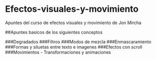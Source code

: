 # Efectos-visuales-y-movimiento
Apuntes del curso de efectos visuales y movimiento de Jon Mircha

##Apuntes basicos de los siguientes conceptos

###Degradados
###Filtros
###Modos de mezcla
###Enmascaramiento
###Formas y siluetas entre texto e imagenes
###Efectos con scroll
###Movimientos - Transformaciones y animaciones
